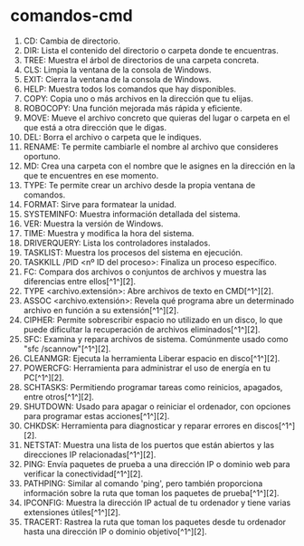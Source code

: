 # comandos-cmd
1. CD: Cambia de directorio.
2. DIR: Lista el contenido del directorio o carpeta donde te encuentras.
3. TREE: Muestra el árbol de directorios de una carpeta concreta.
4. CLS: Limpia la ventana de la consola de Windows.
5. EXIT: Cierra la ventana de la consola de Windows.
6. HELP: Muestra todos los comandos que hay disponibles.
7. COPY: Copia uno o más archivos en la dirección que tu elijas.
8. ROBOCOPY: Una función mejorada más rápida y eficiente.
9. MOVE: Mueve el archivo concreto que quieras del lugar o carpeta en el que está a otra dirección que le digas.
10. DEL: Borra el archivo o carpeta que le indiques.
11. RENAME: Te permite cambiarle el nombre al archivo que consideres oportuno.
12. MD: Crea una carpeta con el nombre que le asignes en la dirección en la que te encuentres en ese momento.
13. TYPE: Te permite crear un archivo desde la propia ventana de comandos.
14. FORMAT: Sirve para formatear la unidad.
15. SYSTEMINFO: Muestra información detallada del sistema.
16. VER: Muestra la versión de Windows.
17. TIME: Muestra y modifica la hora del sistema.
18. DRIVERQUERY: Lista los controladores instalados.
19. TASKLIST: Muestra los procesos del sistema en ejecución.
20. TASKKILL /PID <nº ID del proceso>: Finaliza un proceso específico.
1. FC: Compara dos archivos o conjuntos de archivos y muestra las diferencias entre ellos[^1^][2].
2. TYPE <archivo.extensión>: Abre archivos de texto en CMD[^1^][2].
3. ASSOC <archivo.extensión>: Revela qué programa abre un determinado archivo en función a su extensión[^1^][2].
4. CIPHER: Permite sobrescribir espacio no utilizado en un disco, lo que puede dificultar la recuperación de archivos eliminados[^1^][2].
5. SFC: Examina y repara archivos de sistema. Comúnmente usado como "sfc /scannow"[^1^][2].
6. CLEANMGR: Ejecuta la herramienta Liberar espacio en disco[^1^][2].
7. POWERCFG: Herramienta para administrar el uso de energía en tu PC[^1^][2].
8. SCHTASKS: Permitiendo programar tareas como reinicios, apagados, entre otros[^1^][2].
9. SHUTDOWN: Usado para apagar o reiniciar el ordenador, con opciones para programar estas acciones[^1^][2].
10. CHKDSK: Herramienta para diagnosticar y reparar errores en discos[^1^][2].
11. NETSTAT: Muestra una lista de los puertos que están abiertos y las direcciones IP relacionadas[^1^][2].
12. PING: Envía paquetes de prueba a una dirección IP o dominio web para verificar la conectividad[^1^][2].
13. PATHPING: Similar al comando 'ping', pero también proporciona información sobre la ruta que toman los paquetes de prueba[^1^][2].
14. IPCONFIG: Muestra la dirección IP actual de tu ordenador y tiene varias extensiones útiles[^1^][2].
15. TRACERT: Rastrea la ruta que toman los paquetes desde tu ordenador hasta una dirección IP o dominio objetivo[^1^][2].
